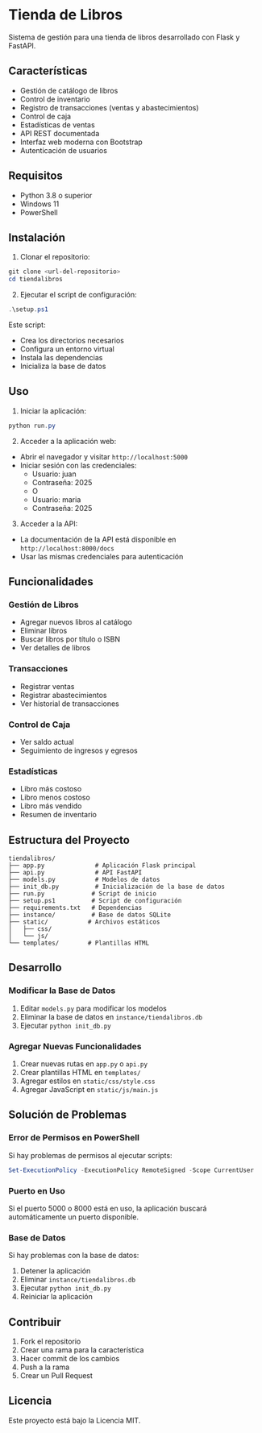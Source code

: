 # Tienda de Libros

Sistema de gestión para una tienda de libros desarrollado con Flask y FastAPI.

## Características

- Gestión de catálogo de libros
- Control de inventario
- Registro de transacciones (ventas y abastecimientos)
- Control de caja
- Estadísticas de ventas
- API REST documentada
- Interfaz web moderna con Bootstrap
- Autenticación de usuarios

## Requisitos

- Python 3.8 o superior
- Windows 11
- PowerShell

## Instalación

1. Clonar el repositorio:
```powershell
git clone <url-del-repositorio>
cd tiendalibros
```

2. Ejecutar el script de configuración:
```powershell
.\setup.ps1
```

Este script:
- Crea los directorios necesarios
- Configura un entorno virtual
- Instala las dependencias
- Inicializa la base de datos

## Uso

1. Iniciar la aplicación:
```powershell
python run.py
```

2. Acceder a la aplicación web:
- Abrir el navegador y visitar `http://localhost:5000`
- Iniciar sesión con las credenciales:
  - Usuario: juan
  - Contraseña: 2025
  - O
  - Usuario: maria
  - Contraseña: 2025

3. Acceder a la API:
- La documentación de la API está disponible en `http://localhost:8000/docs`
- Usar las mismas credenciales para autenticación

## Funcionalidades

### Gestión de Libros
- Agregar nuevos libros al catálogo
- Eliminar libros
- Buscar libros por título o ISBN
- Ver detalles de libros

### Transacciones
- Registrar ventas
- Registrar abastecimientos
- Ver historial de transacciones

### Control de Caja
- Ver saldo actual
- Seguimiento de ingresos y egresos

### Estadísticas
- Libro más costoso
- Libro menos costoso
- Libro más vendido
- Resumen de inventario

## Estructura del Proyecto

```
tiendalibros/
├── app.py              # Aplicación Flask principal
├── api.py              # API FastAPI
├── models.py           # Modelos de datos
├── init_db.py          # Inicialización de la base de datos
├── run.py             # Script de inicio
├── setup.ps1          # Script de configuración
├── requirements.txt   # Dependencias
├── instance/          # Base de datos SQLite
├── static/           # Archivos estáticos
│   ├── css/
│   └── js/
└── templates/        # Plantillas HTML
```

## Desarrollo

### Modificar la Base de Datos
1. Editar `models.py` para modificar los modelos
2. Eliminar la base de datos en `instance/tiendalibros.db`
3. Ejecutar `python init_db.py`

### Agregar Nuevas Funcionalidades
1. Crear nuevas rutas en `app.py` o `api.py`
2. Crear plantillas HTML en `templates/`
3. Agregar estilos en `static/css/style.css`
4. Agregar JavaScript en `static/js/main.js`

## Solución de Problemas

### Error de Permisos en PowerShell
Si hay problemas de permisos al ejecutar scripts:
```powershell
Set-ExecutionPolicy -ExecutionPolicy RemoteSigned -Scope CurrentUser
```

### Puerto en Uso
Si el puerto 5000 o 8000 está en uso, la aplicación buscará automáticamente un puerto disponible.

### Base de Datos
Si hay problemas con la base de datos:
1. Detener la aplicación
2. Eliminar `instance/tiendalibros.db`
3. Ejecutar `python init_db.py`
4. Reiniciar la aplicación

## Contribuir

1. Fork el repositorio
2. Crear una rama para la característica
3. Hacer commit de los cambios
4. Push a la rama
5. Crear un Pull Request

## Licencia

Este proyecto está bajo la Licencia MIT. 